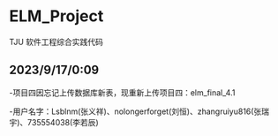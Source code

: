 # ELM_Project
TJU 软件工程综合实践代码

## 2023/9/17/0:09

-项目四因忘记上传数据库新表，现重新上传项目四：elm_final_4.1

-用户名字：Lsblnm(张义祥)、nolongerforget(刘恒)、zhangruiyu816(张瑞宇)、735554038(李若辰)
